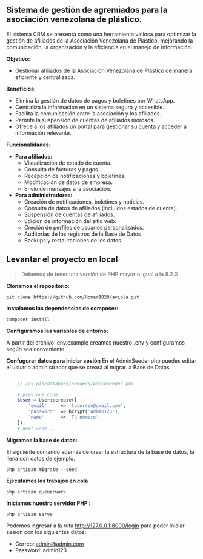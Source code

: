 ## Sistema de gestión de agremiados para la asociación venezolana de plástico.
El sistema CRM se presenta como una herramienta valiosa para optimizar la gestión de afiliados de la Asociación Venezolana de Plástico, mejorando la comunicación, la organización y la eficiencia en el manejo de información.

**Objetivo:**

-   Gestionar afiliados de la Asociación Venezolana de Plástico de manera eficiente y centralizada.

**Beneficios:**

-   Elimina la gestión de datos de pagos y boletines por WhatsApp.
-   Centraliza la información en un sistema seguro y accesible.
-   Facilita la comunicación entre la asociación y los afiliados.
-   Permite la suspensión de cuentas de afiliados morosos.
-   Ofrece a los afiliados un portal para gestionar su cuenta y acceder a información relevante.

**Funcionalidades:**

-   **Para afiliados:**
    -   Visualización de estado de cuenta.
    -   Consulta de facturas y pagos.
    -   Recepción de notificaciones y boletines.
    -   Modificación de datos de empresa.
    -   Envío de mensajes a la asociación.
-   **Para administradores:**
    -   Creación de notificaciones, boletines y noticias.
    -   Consulta de datos de afiliados (incluidos estados de cuenta).
    -   Suspensión de cuentas de afiliados.
    -   Edición de información del sitio web.
    -   Creción de perfiles de usuarios personalizados.
    -   Auditorías de los registros de la Base de Datos
    -   Backups y restauraciones de los datos

## Levantar el proyecto en local

> Debemos de tener una versión de PHP mayor o igual a la 8.2.0

**Clonamos el repositorio:**

    git clone https://github.com/Homer1020/avipla.git

**Instalamos las dependencias de composer:**

    composer install

**Configuramos las variables de entorno:**

A partir del archivo .env.example creamos nuestro .env y configuramos según sea conveniente.

**Confugurar datos para iniciar sesión**
En el AdminSeeder.php puedes editar el usuario administrador que se creará al migrar la Base de Datos
``` php

    // /avipla/database/seeders/AdminSeeder.php

    # previous code ...
    $user = User::create([
        'email'     => 'tucorreo@gmail.com',
        'password'  => bcrypt('admin123'),
        'name'      => 'Tu nombre'
    ]);
    # next code ...
```

**Migramos la base de datos:**

El siguiente comando además de crear la estructura de la base de datos, la llena con datos de ejemplo.

    php artisan migrate --seed

**Ejecutamos los trabajos en cola**

    php artisan queue:work

**Iniciamos nuestro servidor PHP :**

    php artisan serve

Podemos ingresar a la ruta http://127.0.0.1:8000/login para poder iniciar sesión con los siguientes datos:

 - Correo: admin@admin.com
 - Password: admin123
